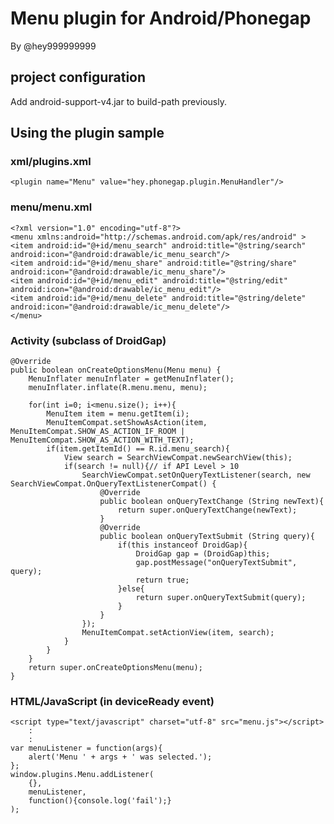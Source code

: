 # Menu plugin for Android/Phonegap
By @hey999999999

## project configuration
Add android-support-v4.jar to build-path previously.

## Using the plugin sample

### xml/plugins.xml
    <plugin name="Menu" value="hey.phonegap.plugin.MenuHandler"/>

### menu/menu.xml
    <?xml version="1.0" encoding="utf-8"?>
    <menu xmlns:android="http://schemas.android.com/apk/res/android" >
	<item android:id="@+id/menu_search" android:title="@string/search" android:icon="@android:drawable/ic_menu_search"/>
    <item android:id="@+id/menu_share" android:title="@string/share" android:icon="@android:drawable/ic_menu_share"/>
    <item android:id="@+id/menu_edit" android:title="@string/edit" android:icon="@android:drawable/ic_menu_edit"/>
	<item android:id="@+id/menu_delete" android:title="@string/delete" android:icon="@android:drawable/ic_menu_delete"/>
    </menu>

### Activity (subclass of DroidGap)
    @Override
    public boolean onCreateOptionsMenu(Menu menu) {
        MenuInflater menuInflater = getMenuInflater();
        menuInflater.inflate(R.menu.menu, menu);
        
        for(int i=0; i<menu.size(); i++){
        	MenuItem item = menu.getItem(i);
        	MenuItemCompat.setShowAsAction(item, MenuItemCompat.SHOW_AS_ACTION_IF_ROOM | MenuItemCompat.SHOW_AS_ACTION_WITH_TEXT);
        	if(item.getItemId() == R.id.menu_search){
        		View search = SearchViewCompat.newSearchView(this);
        		if(search != null){// if API Level > 10
            		SearchViewCompat.setOnQueryTextListener(search, new SearchViewCompat.OnQueryTextListenerCompat() {
            			@Override
            			public boolean onQueryTextChange (String newText){
            				return super.onQueryTextChange(newText);
            			}
            			@Override
            			public boolean onQueryTextSubmit (String query){
            		    	if(this instanceof DroidGap){
                	        	DroidGap gap = (DroidGap)this;
                	        	gap.postMessage("onQueryTextSubmit", query);
                	        	return true;
            		    	}else{
                				return super.onQueryTextSubmit(query);
            		    	}
            			}
    				});
            		MenuItemCompat.setActionView(item, search);
        		}
        	}
        }
        return super.onCreateOptionsMenu(menu);
    }

### HTML/JavaScript (in deviceReady event)
	<script type="text/javascript" charset="utf-8" src="menu.js"></script>
        :
        :
    var menuListener = function(args){
        alert('Menu ' + args + ' was selected.');
    };
	window.plugins.Menu.addListener(
		{},
		menuListener,
		function(){console.log('fail');}
	);